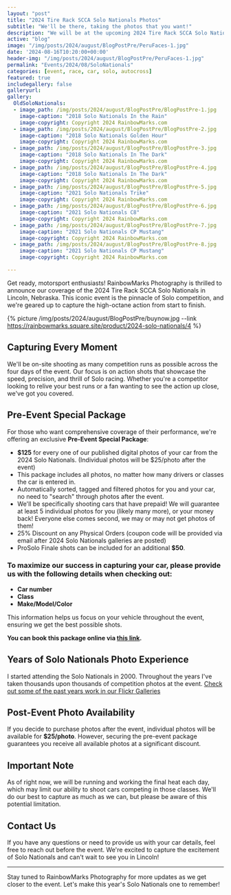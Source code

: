 ```yaml
---
layout: "post"
title: "2024 Tire Rack SCCA Solo Nationals Photos"
subtitle: "We'll be there, taking the photos that you want!"
description: "We will be at the upcoming 2024 Tire Rack SCCA Solo National Championships in Lincoln Nebraska, taking the photos that you want to see!"
active: "blog"
image: "/img/posts/2024/august/BlogPostPre/PeruFaces-1.jpg"
date: '2024-08-16T10:20:00+00:00'
header-img: "/img/posts/2024/august/BlogPostPre/PeruFaces-1.jpg"
permalink: "Events/2024/08/SoloNationals"
categories: [event, race, car, solo, autocross]
featured: true
includegallery: false
galleryurl: 
gallery:
  OldSoloNationals:
  - image_path: /img/posts/2024/august/BlogPostPre/BlogPostPre-1.jpg
    image-caption: "2018 Solo Nationals In the Rain"
    image-copyright: Copyright 2024 RainbowMarks.com
  - image_path: /img/posts/2024/august/BlogPostPre/BlogPostPre-2.jpg
    image-caption: "2018 Solo Nationals Golden Hour"
    image-copyright: Copyright 2024 RainbowMarks.com
  - image_path: /img/posts/2024/august/BlogPostPre/BlogPostPre-3.jpg
    image-caption: "2018 Solo Nationals In The Dark"
    image-copyright: Copyright 2024 RainbowMarks.com
  - image_path: /img/posts/2024/august/BlogPostPre/BlogPostPre-4.jpg
    image-caption: "2018 Solo Nationals In The Dark"
    image-copyright: Copyright 2024 RainbowMarks.com
  - image_path: /img/posts/2024/august/BlogPostPre/BlogPostPre-5.jpg
    image-caption: "2021 Solo Nationals Trike"
    image-copyright: Copyright 2024 RainbowMarks.com
  - image_path: /img/posts/2024/august/BlogPostPre/BlogPostPre-6.jpg
    image-caption: "2021 Solo Nationals C8"
    image-copyright: Copyright 2024 RainbowMarks.com
  - image_path: /img/posts/2024/august/BlogPostPre/BlogPostPre-7.jpg
    image-caption: "2021 Solo Nationals CP Mustang"
    image-copyright: Copyright 2024 RainbowMarks.com
  - image_path: /img/posts/2024/august/BlogPostPre/BlogPostPre-8.jpg
    image-caption: "2021 Solo Nationals CP Mustang"
    image-copyright: Copyright 2024 RainbowMarks.com

---
```

Get ready, motorsport enthusiasts! RainbowMarks Photography is thrilled to announce our coverage of the 2024 Tire Rack SCCA Solo Nationals in Lincoln, Nebraska. This iconic event is the pinnacle of Solo competition, and we're geared up to capture the high-octane action from start to finish.

{% picture  /img/posts/2024/august/BlogPostPre/buynow.jpg --link https://rainbowmarks.square.site/product/2024-solo-nationals/4 %}

## Capturing Every Moment
We'll be on-site shooting as many competition runs as possible across the four days of the event. Our focus is on action shots that showcase the speed, precision, and thrill of Solo racing. Whether you're a competitor looking to relive your best runs or a fan wanting to see the action up close, we've got you covered.

## Pre-Event Special Package
For those who want comprehensive coverage of their performance, we're offering an exclusive **Pre-Event Special Package**:
- **$125** for every one of our published digital photos of your car from the 2024 Solo Nationals. (Individual photos will be $25/photo after the event)
- This package includes all photos, no matter how many drivers or classes the car is entered in.
- Automatically sorted, tagged and filtered photos for you and your car, no need to "search" through photos after the event.
- We'll be specifically shooting cars that have prepaid! We will guarantee at least 5 individual photos for you (likely many more), or your money back! Everyone else comes second, we may or may not get photos of them!
- 25% Discount on any Physical Orders (coupon code will be provided via email after 2024 Solo Nationals galleries are posted)
- ProSolo Finale shots can be included for an additional **$50**.


### To maximize our success in capturing your car, please provide us with the following details when checking out:
- **Car number**
- **Class**
- **Make/Model/Color**

This information helps us focus on your vehicle throughout the event, ensuring we get the best possible shots.

**You can book this package online via [this link](https://rainbowmarks.square.site/product/2024-solo-nationals/4).**

## Years of Solo Nationals Photo Experience
I started attending the Solo Nationals in 2000. Throughout the years I've taken thousands upon thousands of competition photos at the event. [Check out some of the past years work in our Flickr Galleries](https://flickr.com/search/?user_id=17726343%40N00&view_all=1&text=nationals)

## Post-Event Photo Availability
If you decide to purchase photos after the event, individual photos will be available for **$25/photo**. However, securing the pre-event package guarantees you receive all available photos at a significant discount.

## Important Note
As of right now, we will be running and working the final heat each day, which may limit our ability to shoot cars competing in those classes. We'll do our best to capture as much as we can, but please be aware of this potential limitation.

## Contact Us
If you have any questions or need to provide us with your car details, feel free to reach out before the event. We're excited to capture the excitement of Solo Nationals and can't wait to see you in Lincoln!

---

Stay tuned to RainbowMarks Photography for more updates as we get closer to the event. Let's make this year's Solo Nationals one to remember!
